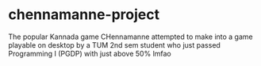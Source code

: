 # chennamanne-project
The popular Kannada game CHennamanne attempted to make into a game playable on desktop by a TUM 2nd sem student who just passed Programming I (PGDP) with just above 50% lmfao
